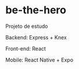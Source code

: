 # be-the-hero
Projeto de estudo

Backend:
Express + Knex

Front-end:
React

Mobile:
React Native + Expo
